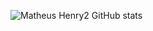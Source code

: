![Matheus Henry2 GitHub stats](https://github-readme-stats.vercel.app/api?username=MatheusHenry2&show_icons=true&theme=radical)




